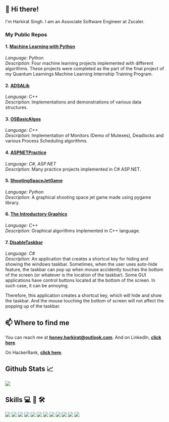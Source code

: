 ## :wave: Hi there!
I'm Harkirat Singh. I am an Associate Software Engineer at Zscaler.

### My Public Repos

#### 1. [Machine Learning with Python](https://github.com/HarkiratSingh7/Machine-Learning-with-Python)
_Language_: Python<br>
_Description_: Four machine learning projects implemented with different algorithms. These projects were completed as the part of the final project of my Quantum Learnings Machine Learning Internship Training Program.

#### 2. [ADSALib](https://github.com/HarkiratSingh7/ADSALib)
_Language_: C++<br>
_Description_: Implementations and demonstrations of various data structures.

#### 3. [OSBasicAlgos](https://github.com/HarkiratSingh7/OSBasicAlgos)
_Language: C++_<br>
_Description_: Implementation of Monitors (Demo of Mutexes), Deadlocks and various Process Scheduling algorithms.

#### 4. [ASPNETPractice](https://github.com/HarkiratSingh7/ASPNETPractice)
_Language: C#, ASP.NET_<br>
_Description_: Many practice projects implemented in C# ASP.NET.

#### 5. [ShootingSpaceJetGame](https://github.com/HarkiratSingh7/ShootingSpaceJetGame)
_Language: Python_<br>
_Description_: A graphical shooting space jet game made using pygame library.

#### 6. [The Introductory Graphics](https://github.com/HarkiratSingh7/the-introductory-graphics)
_Language: C++_<br>
_Description_: Graphical algorithms implemented in C++ language.

#### 7. [DisableTaskbar](https://github.com/HarkiratSingh7/DisableTaskbar)
_Language: C#_<br>
_Description_: An application that creates a shortcut key for hiding and showing the windows taskbar. Sometimes, when the user uses auto-hide feature, the taskbar can pop up when mouse accidently touches the bottom of the screen (or whatever is the location of the taskbar). Some GUI applications have control buttons located at the bottom of the screen. In such case, it can be annoying. 

Therefore, this application creates a shortcut key, which will hide and show the taskbar. And the mouse touching the bottom of screen will not affect the popping up of the taskbar.

## 📫 Where to find me
You can reach me at **honey.harkirat@outlook.com**. And on LinkedIn, **[click here](https://www.linkedin.com/in/harkirat-singh7)**.

On HackerRank, **[click here](https://www.hackerrank.com/honey_harkirat)**.

## Github Stats :chart_with_upwards_trend:
![](https://github-readme-stats.vercel.app/api?username=HarkiratSingh7&show_icons=true&theme=tokyonight)

## Skills :computer: :iphone: :hammer_and_wrench:
![](https://img.shields.io/badge/Code-C%2b%2b-informational?style=flat&logo=C%2b%2b&logoColor=white&color=298F85) ![](https://img.shields.io/badge/Code-Python-informational?style=flat&logo=Python&logoColor=white&color=298F85) ![](https://img.shields.io/badge/Code-C%23-informational?style=flat&logo=csharplang&logoColor=white&color=298F85)
![](https://img.shields.io/badge/Framework-.NET%20Core-informational?style=flat&logo=.net&logoColor=white&color=298F85) ![](https://img.shields.io/badge/Framework-Xamarin.Forms-informational?style=flat&logo=xamarin&logoColor=white&color=298F85) ![](https://img.shields.io/badge/Code-PHP-informational?style=flat&logo=PHP&logoColor=white&color=298F85) ![](https://img.shields.io/badge/Code-HTML-informational?style=flat&logo=HTML&logoColor=white&color=298F85) ![](https://img.shields.io/badge/Code-CSS-informational?style=flat&logo=CSS&logoColor=white&color=298F85) ![](https://img.shields.io/badge/Code-JavaScript-informational?style=flat&logo=javascript&logoColor=white&color=298F85) ![](https://img.shields.io/badge/Code-MySQL-informational?style=flat&logo=mysql&logoColor=white&color=298F85)
![](https://img.shields.io/badge/OS-Linux-informational?style=flat&logo=linux&logoColor=white&color=298F85) ![](https://img.shields.io/badge/OS-Windows-informational?style=flat&logo=windows&logoColor=white&color=298F85)


<!--
**HarkiratSingh7/harkiratsingh7** is a ✨ _special_ ✨ repository because its `README.md` (this file) appears on your GitHub profile.

Here are some ideas to get you started:

- 🔭 I’m currently working on ...
- 🌱 I’m currently learning ...
- 👯 I’m looking to collaborate on ...
- 🤔 I’m looking for help with ...
- 💬 Ask me about ...
- 📫 How to reach me: ...
- 😄 Pronouns: ...
- ⚡ Fun fact: ...
-->
